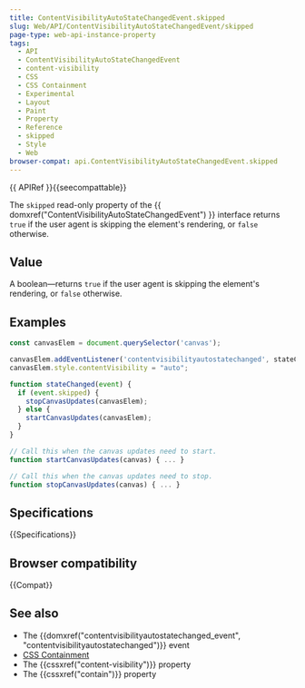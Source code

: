 ```yaml
---
title: ContentVisibilityAutoStateChangedEvent.skipped
slug: Web/API/ContentVisibilityAutoStateChangedEvent/skipped
page-type: web-api-instance-property
tags:
  - API
  - ContentVisibilityAutoStateChangedEvent
  - content-visibility
  - CSS
  - CSS Containment
  - Experimental
  - Layout
  - Paint
  - Property
  - Reference
  - skipped
  - Style
  - Web
browser-compat: api.ContentVisibilityAutoStateChangedEvent.skipped
---
```


{{ APIRef }}{{seecompattable}}

The `skipped` read-only property of the {{ domxref("ContentVisibilityAutoStateChangedEvent") }} interface
returns `true` if the user agent is skipping the element's rendering, or `false` otherwise.

## Value

A boolean—returns `true` if the user agent is skipping the element's rendering, or `false` otherwise.

## Examples

```js
const canvasElem = document.querySelector('canvas');

canvasElem.addEventListener('contentvisibilityautostatechanged', stateChanged);
canvasElem.style.contentVisibility = "auto";

function stateChanged(event) {
  if (event.skipped) {
    stopCanvasUpdates(canvasElem);
  } else {
    startCanvasUpdates(canvasElem);
  }
}

// Call this when the canvas updates need to start.
function startCanvasUpdates(canvas) { ... }

// Call this when the canvas updates need to stop.
function stopCanvasUpdates(canvas) { ... }
```

## Specifications

{{Specifications}}

## Browser compatibility

{{Compat}}

## See also

- The {{domxref("contentvisibilityautostatechanged_event", "contentvisibilityautostatechanged")}} event
- [CSS Containment](/en-US/docs/Web/CSS/CSS_Containment)
- The {{cssxref("content-visibility")}} property
- The {{cssxref("contain")}} property
